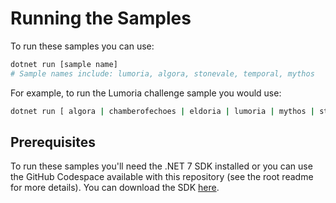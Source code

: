 # Running the Samples

To run these samples you can use:

```bash
dotnet run [sample name]
# Sample names include: lumoria, algora, stonevale, temporal, mythos
```

For example, to run the Lumoria challenge sample you would use:

```bash
dotnet run [ algora | chamberofechoes | eldoria | lumoria | mythos | stonevale | temporal ]
```

## Prerequisites

To run these samples you'll need the .NET 7 SDK installed or you can use the GitHub Codespace available with this repository (see the root readme for more details). You can download the SDK [here](https://dotnet.microsoft.com/en-us/download/dotnet).
